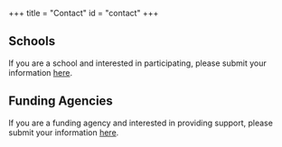 +++
title = "Contact"
id = "contact"
+++



## Schools
If you are a school and interested in participating, please submit your information [here](https://utexas.qualtrics.com/jfe/form/SV_6XMHBjSKCgNobyZ?Q_JFE=qdg).

## Funding Agencies
If you are a funding agency and interested in providing support, please submit your information [here](https://utexas.qualtrics.com/jfe/form/SV_2cd5S11BIr5TSol?Q_JFE=qdg).
